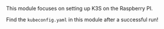 ﻿This module focuses on setting up K3S on the Raspberry PI.

Find the `kubeconfig.yaml` in this module after a successful run!